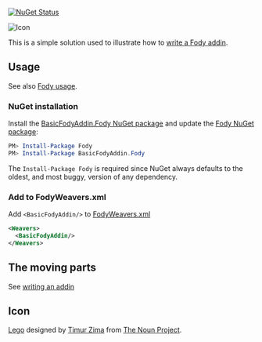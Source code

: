 [![NuGet Status](https://img.shields.io/nuget/v/BasicFodyAddin.Fody.svg?style=flat&max-age=86400)](https://www.nuget.org/packages/BasicFodyAddin.Fody/)

![Icon](https://raw.githubusercontent.com/Fody/Home/master/BasicFodyAddin/package_icon.png)

This is a simple solution used to illustrate how to [write a Fody addin](/pages/addin-development.md).


## Usage

See also [Fody usage](/pages/usage.md).


### NuGet installation

Install the [BasicFodyAddin.Fody NuGet package](https://www.nuget.org/packages/BasicFodyAddin.Fody/) and update the [Fody NuGet package](https://www.nuget.org/packages/Fody/):

```powershell
PM> Install-Package Fody
PM> Install-Package BasicFodyAddin.Fody
```

The `Install-Package Fody` is required since NuGet always defaults to the oldest, and most buggy, version of any dependency.


### Add to FodyWeavers.xml

Add `<BasicFodyAddin/>` to [FodyWeavers.xml](/pages/configuration.md#fodyweaversxml)

```xml
<Weavers>
  <BasicFodyAddin/>
</Weavers>
```


## The moving parts

See [writing an addin](/pages/addin-development.md)


## Icon

[Lego](https://thenounproject.com/term/lego/16919/) designed by [Timur Zima](https://thenounproject.com/timur.zima/) from [The Noun Project](https://thenounproject.com).